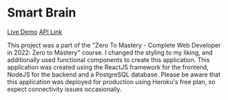 # Smart Brain
[Live Demo](https://uajanth-smartbrain.herokuapp.com/)
[API Link](https://uajanth-smartbrain-api.herokuapp.com/)

This project was a part of the "Zero To Mastery - Complete Web Developer in 2022: Zero to Mastery" course. I changed the styling to my liking, and additionally used functional components to create this application. This application was created using the ReactJS framework for the frontend, NodeJS for the backend and a PostgreSQL database. Please be aware that this application was deployed for production using Heroku's free plan, so expect connectivity issues occasionally.


